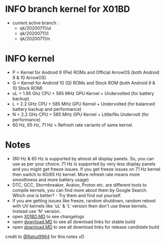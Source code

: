 # INFO branch kernel for X01BD
* current active branch : 
    * qk/20200711/ul 
    * qk/20200711/l 
    * qk/20200711/n

# INFO kernel
* P = Kernel for Android 9 (Pie) ROMs and Official ArrowOS (both Android 9 & 10 ArrowOS)
* Q = Kernel for Android 10 (Q) ROMs and Stock ROM (both Android 9 & 10 Stock ROM)
* uL = 1.95 Ghz CPU + 585 MHz GPU Kernel + Undervolted (for battery backup)
* L = 2.2 GHz CPU + 585 MHz GPU Kernel + Undervolted (for balanced battery backup and performance)
* N = 2.2 GHz CPU + 585 MHz GPU Kernel + Little/No Undervolt (for performance)
* 60 Hz, 65 Hz, 71 Hz = Refresh rate variants of same kernel. 
# Notes
* (60 Hz & 65 Hz is supported by almost all display panels. So, you can use as per your choice. 71 Hz is supported by very less display panels and you might get freeze issues. If you get freeze issues on 71 Hz kernel then switch to 60/65 Hz kernel. More refresh rate means more smoothness and more battery usage)
* DTC, GCC, Stormbreaker, Avalon, Proton etc. are different tools to compile kernels, you can find more about them by Google Search. Which one is better? - Try them and find out yourself.
* If you are getting issues like freeze, random shutdown, random reboot with UV kernels like 'uL' & 'L' version then don't use these kernels. Instead use 'N' version.
* open <a href="https://github.com/ZyCromerZ/android_kernel_asus_X01BD_old/blob/changelogs/X01BD.MD">X01BD.MD</a> to see changelogs
* open <a href="https://github.com/ZyCromerZ/android_kernel_asus_X01BD_old/blob/changelogs/download.MD">download.MD</a> to see all download links for stable build
* open <a href="https://github.com/ZyCromerZ/android_kernel_asus_X01BD_old/blob/changelogs/download-rc.MD">download.MD</a> to see all download links for release candidate build

credit to <a href="https://t.me/Rahul9964">@Rahul9964</a> for this notes xD